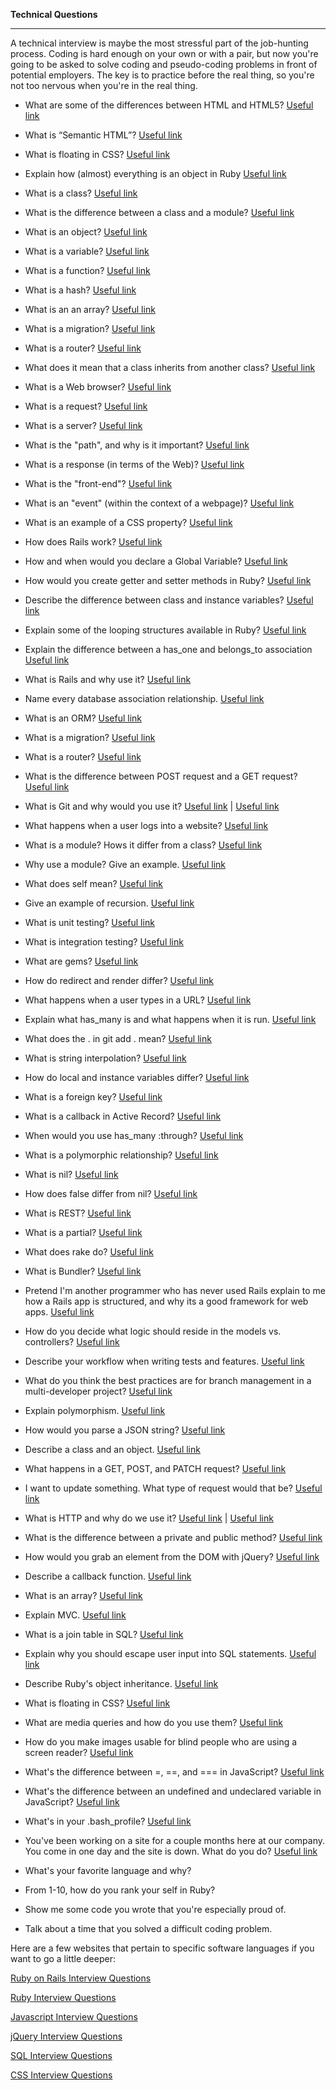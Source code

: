 **Technical Questions**

-----------------------------

A technical interview is maybe the most stressful part of the job-hunting process. Coding is hard enough on your own or with a pair, but now you're going to be asked to solve coding and pseudo-coding problems in front of potential employers. The key is to practice before the real thing, so you're not too nervous when you're in the real thing.

- What are some of the differences between HTML and HTML5? [Useful link](http://www.differencebtw.com/difference-between-html-and-html5/)

- What is “Semantic HTML”? [Useful link](http://webdesign.about.com/od/htmltags/a/why-semantic-html.htm)

- What is floating in CSS? [Useful link](https://css-tricks.com/all-about-floats/)

- Explain how (almost) everything is an object in Ruby [Useful link](http://rubylearning.com/blog/2010/09/27/almost-everything-is-an-object-and-everything-is-almost-an-object/)

- What is a class? [Useful link](http://www.tutorialspoint.com/ruby/ruby_classes.htm)

- What is the difference between a class and a module? [Useful link](http://stackoverflow.com/questions/151505/difference-between-a-class-and-a-module)

- What is an object? [Useful link](http://www.tutorialspoint.com/ruby/ruby_classes.htm)

- What is a variable? [Useful link](http://www.tutorialspoint.com/ruby/ruby_variables.htm)

- What is a function? [Useful link](http://www.tutorialspoint.com/ruby/ruby_methods.htm)

- What is a hash? [Useful link](http://ruby-doc.org/core-2.2.0/Hash.html)

- What is an an array? [Useful link](http://www.tutorialspoint.com/ruby/ruby_arrays.htm)

- What is a migration? [Useful link](http://guides.rubyonrails.org/v3.2.8/migrations.html)

- What is a router? [Useful link](http://searchnetworking.techtarget.com/definition/router)

- What does it mean that a class inherits from another class? [Useful link](http://rubylearning.com/satishtalim/ruby_inheritance.html)

- What is a Web browser? [Useful link](http://www.webopedia.com/TERM/B/browser.html)

- What is a request? [Useful link](http://rve.org.uk/dumprequest)

- What is a server? [Useful link](http://www.webopedia.com/TERM/W/Web_server.html)

- What is the "path", and why is it important? [Useful link](http://guides.rubyonrails.org/v2.3.11/routing.html)

- What is a response (in terms of the Web)? [Useful link](https://en.wikipedia.org/wiki/Request%E2%80%93response)

- What is the "front-end"? [Useful link](http://blog.teamtreehouse.com/i-dont-speak-your-language-frontend-vs-backend)

- What is an "event" (within the context of a webpage)? [Useful link](https://www.w3.org/wiki/Handling_events_with_JavaScript)

- What is an example of a CSS property? [Useful link](http://www.w3schools.com/cssref/)

- How does Rails work? [Useful link](http://theartandscienceofruby.com/2015/08/25/how-does-rails-work/)

- How and when would you declare a Global Variable? [Useful link](http://www.rubyist.net/~slagell/ruby/globalvars.html)

- How would you create getter and setter methods in Ruby? [Useful link](http://railsapps.github.io/what-is-ruby-rails.html)

- Describe the difference between class and instance variables? [Useful link](http://railsapps.github.io/what-is-ruby-rails.html)

- Explain some of the looping structures available in Ruby? [Useful link](http://railsapps.github.io/what-is-ruby-rails.html)

- Explain the difference between a has_one and belongs_to association [Useful link](http://railsapps.github.io/what-is-ruby-rails.html)

- What is Rails and why use it? [Useful link](http://railsapps.github.io/what-is-ruby-rails.html)

- Name every database association relationship. [Useful link](http://www.techrepublic.com/article/relational-databases-defining-relationships-between-database-tables/)

- What is an ORM? [Useful link](http://stackoverflow.com/questions/2194915/what-is-orm-as-related-to-ruby-on-rails)

- What is a migration? [Useful link](http://www.tutorialspoint.com/ruby-on-rails/rails-migrations.htm)

- What is a router? [Useful link](http://whatismyipaddress.com/router)

- What is the difference between POST request and a GET request? [Useful link](http://www.w3schools.com/tags/ref_httpmethods.asp)

- What is Git and why would you use it? [Useful link](http://nvie.com/posts/a-successful-git-branching-model/) | [Useful link](http://www.makeuseof.com/tag/git-version-control-youre-developer/)

- What happens when a user logs into a website? [Useful link](http://codecr.am/blog/post/6/)

- What is a module? Hows it differ from a class? [Useful link](http://stackoverflow.com/questions/151505/difference-between-a-class-and-a-module)

- Why use a module? Give an example. [Useful link](http://stackoverflow.com/questions/2671545/when-to-use-a-module-and-when-to-use-a-class)

- What does self mean? [Useful link](https://www.jimmycuadra.com/posts/self-in-ruby/)

- Give an example of recursion. [Useful link](http://stackoverflow.com/questions/6418017/what-is-recursion-and-how-does-it-work)

- What is unit testing? [Useful link](http://code.tutsplus.com/articles/the-beginners-guide-to-unit-testing-what-is-unit-testing--wp-25728)

- What is integration testing? [Useful link](http://www.softwaretestinghelp.com/what-is-integration-testing/)

- What are gems? [Useful link](https://en.wikipedia.org/wiki/RubyGems)

- How do redirect and render differ? [Useful link](http://tosbourn.com/difference-between-redirect-render-rails/)

- What happens when a user types in a URL? [Useful link](http://stackoverflow.com/questions/2092527/what-happens-when-you-type-in-a-url-in-browser)

- Explain what has_many is and what happens when it is run. [Useful link](http://stackoverflow.com/questions/13887786/has-many-through-relationships-explained)

- What does the . in git add . mean? [Useful link](http://stackoverflow.com/questions/16969768/what-does-git-add-git-add-single-dot-command-do)

- What is string interpolation? [Useful link](https://rubymonk.com/learning/books/1-ruby-primer/chapters/5-strings/lessons/31-string-basics)

- How do local and instance variables differ? [Useful link](http://stackoverflow.com/questions/12142193/ruby-difference-between-instance-and-local-variables-in-ruby)

- What is a foreign key? [Useful link](http://www.w3schools.com/sql/sql_foreignkey.asp)

- What is a callback in Active Record? [Useful link](http://guides.rubyonrails.org/active_record_callbacks.html)

- When would you use has_many :through? [Useful link](http://stackoverflow.com/questions/11600928/when-should-one-use-a-has-many-through-relation-in-rails)

- What is a polymorphic relationship? [Useful link](http://guides.rubyonrails.org/association_basics.html#polymorphic-associations)

- What is nil? [Useful link](http://docs.railsbridge.org/ruby/nil)

- How does false differ from nil? [Useful link](http://www.skorks.com/2009/09/true-false-and-nil-objects-in-ruby/)

- What is REST? [Useful link](https://www.airpair.com/ruby-on-rails/posts/building-a-restful-api-in-a-rails-application)

- What is a partial? [Useful link](https://richonrails.com/articles/partials-in-ruby-on-rails)

- What does rake do? [Useful link](http://stackoverflow.com/questions/18737696/what-is-rake-and-how-it-is-used-in-rails)

- What is Bundler? [Useful link](http://bundler.io/)

- Pretend I'm another programmer who has never used Rails explain to me how a Rails app is structured, and why its a good framework for web apps. [Useful link](https://bitzesty.com/2014/01/10/ruby-on-rails-what-it-is-and-why-we-use-it-for-web-applications/)

- How do you decide what logic should reside in the models vs. controllers? [Useful link](http://www.yiiframework.com/doc/guide/1.1/en/basics.best-practices)

- Describe your workflow when writing tests and features. [Useful link](http://www.seapine.com/papers/test-case-writing-best-practices)

- What do you think the best practices are for branch management in a multi-developer project? [Useful link](http://nvie.com/posts/a-successful-git-branching-model/)

- Explain polymorphism. [Useful link](http://stackoverflow.com/questions/7747934/can-someone-explain-polymorphism-to-me)

- How would you parse a JSON string? [Useful link](http://www.w3schools.com/json/json_eval.asp)

- Describe a class and an object. [Useful link](http://www.tutorialspoint.com/ruby/ruby_classes.htm)

- What happens in a GET, POST, and PATCH request? [Useful link](https://laracasts.com/discuss/channels/general-discussion/whats-the-differences-between-put-and-patch?page=1)

- I want to update something. What type of request would that be? [Useful link](https://www.railstutorial.org/book/updating_and_deleting_users)

- What is HTTP and why do we use it? [Useful link](https://www.quora.com/Why-do-we-use-HTTP-when-writing-an-internet-link) | [Useful link](http://www.computerhope.com/jargon/h/http.htm)

- What is the difference between a private and public method? [Useful link](http://culttt.com/2015/06/03/the-difference-between-public-protected-and-private-methods-in-ruby/)

- How would you grab an element from the DOM with jQuery? [Useful link](https://learn.jquery.com/using-jquery-core/selecting-elements/)

- Describe a callback function. [Useful link](http://stackoverflow.com/questions/9596276/how-to-explain-callbacks-in-plain-english-how-are-they-different-from-calling-o)

- What is an array? [Useful link](http://blog.teamtreehouse.com/ruby-arrays)

- Explain MVC. [Useful link](http://www.w3schools.com/aspnet/mvc_intro.asp)

- What is a join table in SQL? [Useful link](http://www.w3schools.com/sql/sql_join.asp)

- Explain why you should escape user input into SQL statements. [Useful link](https://www.owasp.org/index.php/SQL_Injection_Prevention_Cheat_Sheet#Defense_Option_4:_Escaping_All_User_Supplied_Input)

- Describe Ruby's object inheritance. [Useful link](http://rubylearning.com/satishtalim/ruby_inheritance.html)

- What is floating in CSS? [Useful link](http://www.w3schools.com/css/css_float.asp)

- What are media queries and how do you use them? [Useful link](http://www.designyourway.net/drb/a-detailed-overview-of-media-queries-and-how-to-use-them/)

- How do you make images usable for blind people who are using a screen reader? [Useful link](http://www.thesitewizard.com/webdesign/improve-accessibility.shtml)

- What's the difference between =, ==, and === in JavaScript? [Useful link](https://www.quora.com/What-is-the-difference-between-and-operator-in-javascript)

- What's the difference between an undefined and undeclared variable in JavaScript? [Useful link](http://lucybain.com/blog/2014/null-undefined-undeclared/)

- What's in your .bash_profile? [Useful link](https://www.quora.com/What-is-bash_profile-and-what-is-its-use)

- You've been working on a site for a couple months here at our company. You come in one day and the site is down. What do you do? [Useful link](https://www.smashingmagazine.com/2010/12/what-to-do-when-your-website-goes-down/)

- What's your favorite language and why?

- From 1-10, how do you rank your self in Ruby?

- Show me some code you wrote that you're especially proud of.

- Talk about a time that you solved a difficult coding problem.


Here are a few websites that pertain to specific software languages if you want to go a little deeper:

[Ruby on Rails Interview Questions](http://www.skilledup.com/articles/ruby-on-rails-interview-questions-answers)

[Ruby Interview Questions](http://www.careerride.com/Ruby-Interview-Questions.aspx)

[Javascript Interview Questions](http://www.skilledup.com/articles/20-must-know-javascript-interview-qa%3Cbr%3E)

[jQuery Interview Questions](http://career.guru99.com/top-50-jquery-interview-questions/)

[SQL Interview Questions](http://www.toptal.com/sql/interview-questions)

[CSS Interview Questions](http://www.skilledup.com/articles/25-css-interview-questions-answers%3Cbr%3E)
